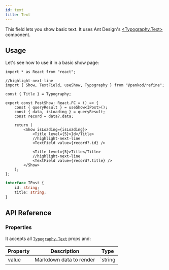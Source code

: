 ```yaml
---
id: text
title: Text
---
```


This field lets you show basic text. It uses Ant Design's [<Typography.Text\>](https://ant.design/components/typography/#Typography.Text) component.

## Usage

Let's see how to use it in a basic show page:

```tsx title="src/pages/posts/show.tsx"
import * as React from "react";

//highlight-next-line
import { Show, TextField, useShow, Typography } from "@pankod/refine";

const { Title } = Typography;

export const PostShow: React.FC = () => {
    const { queryResult } = useShow<IPost>();
    const { data, isLoading } = queryResult;
    const record = data?.data;

    return (
        <Show isLoading={isLoading}>
            <Title level={5}>Id</Title>
            //highlight-next-line
            <TextField value={record?.id} />

            <Title level={5}>Title</Title>
            //highlight-next-line
            <TextField value={record?.title} />
        </Show>
    );
};
```

```ts title="src/interfaces/index.d.ts"
interface IPost {
    id: string;
    title: string;
}
```

## API Reference

### Properties

It accepts all [`Typography.Text`](https://ant.design/components/typography/#Typography.Text) props and:

| Property | Description             | Type                 |
| -------- | ----------------------- | -------------------- |
| value    | Markdown data to render | `string | undefined` |
